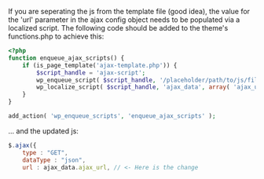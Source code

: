 If you are seperating the js from the template file (good idea), the value for the 'url' parameter in the ajax config object needs to be populated via a localized script. The following code should be added to the theme's functions.php to achieve this:

```php
<?php
function enqueue_ajax_scripts() {
    if (is_page_template('ajax-template.php')) {
        $script_handle = 'ajax-script';
        wp_enqueue_script( $script_handle, '/placeholder/path/to/js/file', array('jquery'), '1.0.0', false );
        wp_localize_script( $script_handle, 'ajax_data', array( 'ajax_url' => admin_url( 'admin-ajax.php' ) ) );
    }
}

add_action( 'wp_enqueue_scripts', 'enqueue_ajax_scripts' );
```

... and the updated js:
```js
$.ajax({
    type : "GET",
    dataType : "json",
    url : ajax_data.ajax_url, // <- Here is the change
```